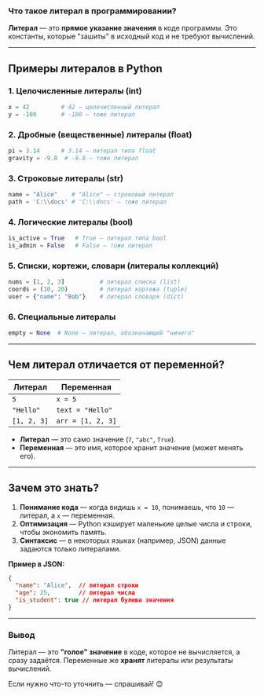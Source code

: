 ### **Что такое литерал в программировании?**  

**Литерал** — это **прямое указание значения** в коде программы. Это константы, которые "зашиты" в исходный код и не требуют вычислений.  

---

## **Примеры литералов в Python**  

### 1. **Целочисленные литералы (int)**  
```python
x = 42         # 42 — целочисленный литерал
y = -100       # -100 — тоже литерал
```

### 2. **Дробные (вещественные) литералы (float)**
```python
pi = 3.14      # 3.14 — литерал типа float
gravity = -9.8  # -9.8 — тоже литерал
```

### 3. **Строковые литералы (str)**
```python
name = "Alice"    # "Alice" — строковый литерал
path = 'C:\\docs' # 'C:\\docs' — тоже литерал
```

### 4. **Логические литералы (bool)**
```python
is_active = True   # True — литерал типа bool
is_admin = False   # False — тоже литерал
```

### 5. **Списки, кортежи, словари (литералы коллекций)**
```python
nums = [1, 2, 3]          # литерал списка (list)
coords = (10, 20)         # литерал кортежа (tuple)
user = {"name": "Bob"}    # литерал словаря (dict)
```

### 6. **Специальные литералы**
```python
empty = None  # None — литерал, обозначающий "ничего"
```

---

## **Чем литерал отличается от переменной?**  
| **Литерал** | **Переменная** |
|------------|--------------|
| `5` | `x = 5` |
| `"Hello"` | `text = "Hello"` |
| `[1, 2, 3]` | `arr = [1, 2, 3]` |
- **Литерал** — это само значение (`7`, `"abc"`, `True`).  
- **Переменная** — это имя, которое хранит значение (может менять его).  

---

## **Зачем это знать?**  
1. **Понимание кода** — когда видишь `x = 10`, понимаешь, что `10` — литерал, а `x` — переменная.  
2. **Оптимизация** — Python кэширует маленькие целые числа и строки, чтобы экономить память.  
3. **Синтаксис** — в некоторых языках (например, JSON) данные задаются только литералами.  

**Пример в JSON:**  
```json
{
  "name": "Alice",  // литерал строки
  "age": 25,        // литерал числа
  "is_student": true // литерал булева значения
}
```

---

### **Вывод**  
Литерал — это **"голое" значение** в коде, которое не вычисляется, а сразу задаётся. Переменные же **хранят** литералы или результаты вычислений.  

Если нужно что-то уточнить — спрашивай! 😊